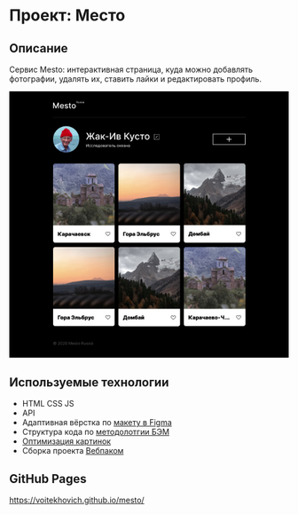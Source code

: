 # Проект: Место

## Описание

Сервис Mesto: интерактивная страница, куда можно добавлять фотографии, удалять их, ставить лайки и редактировать профиль.

![Проект: Место](./src/images/preview.jpg)

## Используемые технологии

* HTML CSS JS
* API
* Адаптивная вёрстка по [макету в Figma](https://www.figma.com/file/2cn9N9jSkmxD84oJik7xL7/JavaScript.-Sprint-4?node-id=0%3A1)
* Структура кода по [методолотгии БЭМ](https://ru.bem.info/methodology/)
* [Оптимизация картинок](https://tinypng.com/)
* Сборка проекта [Вебпаком](https://webpack.js.org/)

## GitHub Pages
https://voitekhovich.github.io/mesto/
